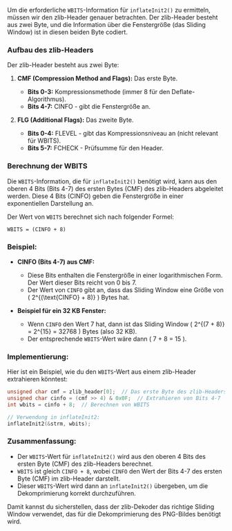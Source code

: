 Um die erforderliche `WBITS`-Information für `inflateInit2()` zu ermitteln, müssen wir den zlib-Header genauer betrachten. Der zlib-Header besteht aus zwei Byte, und die Information über die Fenstergröße (das Sliding Window) ist in diesen beiden Byte codiert.

### Aufbau des zlib-Headers
Der zlib-Header besteht aus zwei Byte:

1. **CMF (Compression Method and Flags):** Das erste Byte.
   - **Bits 0-3:** Kompressionsmethode (immer 8 für den Deflate-Algorithmus).
   - **Bits 4-7:** CINFO - gibt die Fenstergröße an.

2. **FLG (Additional Flags):** Das zweite Byte.
   - **Bits 0-4:** FLEVEL - gibt das Kompressionsniveau an (nicht relevant für WBITS).
   - **Bits 5-7:** FCHECK - Prüfsumme für den Header.

### Berechnung der WBITS

Die `WBITS`-Information, die für `inflateInit2()` benötigt wird, kann aus den oberen 4 Bits (Bits 4-7) des ersten Bytes (CMF) des zlib-Headers abgeleitet werden. Diese 4 Bits (CINFO) geben die Fenstergröße in einer exponentiellen Darstellung an.

Der Wert von `WBITS` berechnet sich nach folgender Formel:

```
WBITS = (CINFO + 8)
```

### Beispiel:
- **CINFO (Bits 4-7) aus CMF:**
  - Diese Bits enthalten die Fenstergröße in einer logarithmischen Form. Der Wert dieser Bits reicht von 0 bis 7.
  - Der Wert von `CINFO` gibt an, dass das Sliding Window eine Größe von \( 2^{(\text{CINFO} + 8)} \) Bytes hat.

- **Beispiel für ein 32 KB Fenster:**
  - Wenn `CINFO` den Wert 7 hat, dann ist das Sliding Window \( 2^{(7 + 8)} = 2^{15} = 32768 \) Bytes (also 32 KB).
  - Der entsprechende `WBITS`-Wert wäre dann \( 7 + 8 = 15 \).

### Implementierung:
Hier ist ein Beispiel, wie du den `WBITS`-Wert aus einem zlib-Header extrahieren könntest:

```c
unsigned char cmf = zlib_header[0];  // Das erste Byte des zlib-Headers
unsigned char cinfo = (cmf >> 4) & 0x0F;  // Extrahieren von Bits 4-7
int wbits = cinfo + 8;  // Berechnen von WBITS

// Verwendung in inflateInit2:
inflateInit2(&strm, wbits);
```

### Zusammenfassung:
- Der `WBITS`-Wert für `inflateInit2()` wird aus den oberen 4 Bits des ersten Byte (CMF) des zlib-Headers berechnet.
- `WBITS` ist gleich `CINFO + 8`, wobei `CINFO` den Wert der Bits 4-7 des ersten Byte (CMF) im zlib-Header darstellt.
- Dieser `WBITS`-Wert wird dann an `inflateInit2()` übergeben, um die Dekomprimierung korrekt durchzuführen.

Damit kannst du sicherstellen, dass der zlib-Dekoder das richtige Sliding Window verwendet, das für die Dekomprimierung des PNG-Bildes benötigt wird.